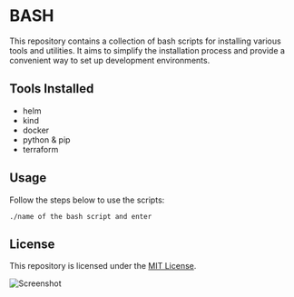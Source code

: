 # BASH

This repository contains a collection of bash scripts for installing various tools and utilities. It aims to simplify the installation process and provide a convenient way to set up development environments.

## Tools Installed

- helm
- kind
- docker
- python & pip 
- terraform

## Usage

Follow the steps below to use the scripts:
```
./name of the bash script and enter 
```

## License

This repository is licensed under the [MIT License](LICENSE).

![Screenshot](https://i.ibb.co/x7qDK7q/Vanilla-1s-280px-1.gif)
